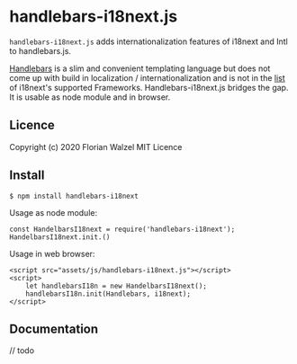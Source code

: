 # handlebars-i18next.js

`handlebars-i18next.js` adds internationalization features of i18next and Intl to handlebars.js.

[Handlebars](https://handlebarsjs.com/) is a slim and convenient templating language but does not come up with 
build in localization / internationalization and is not in the [list](https://www.i18next.com/overview/supported-frameworks) of i18next's supported Frameworks.
Handlebars-i18next.js bridges the gap. It is usable as node module and in browser.


## Licence

Copyright (c) 2020 Florian Walzel
MIT Licence

## Install

```
$ npm install handlebars-i18next
```

Usage as node module:
```
const HandelbarsI18next = require('handlebars-i18next');
HandelbarsI18next.init.()
```

Usage in web browser:
```
<script src="assets/js/handlebars-i18next.js"></script>
<script>
    let handlebarsI18n = new HandelbarsI18next();
    handlebarsI18n.init(Handlebars, i18next);
</script>
```

## Documentation

// todo